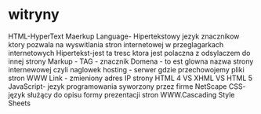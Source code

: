 # witryny
HTML-HyperText Maerkup Language- Hipertekstowy jezyk znacznikow ktory pozwala na wyswitlania stron internetowej w przeglagarkach internetowych
Hipertekst-jest ta tresc ktora jest polaczna z odsylaczem do innej strony
Markup - TAG - znacznik 
Domena - to est glowna nazwa strony internewowej czyli naglowek
hosting - serwer gdzie przechowojemy pliki stron WWW
Link - zmieniony adres IP strony
HTML 4 VS XHML VS HTML 5
JavaScript- jezyk programowania  syworzony przez firme NetScape
CSS- język służący do opisu formy prezentacji stron WWW.Cascading Style Sheets
